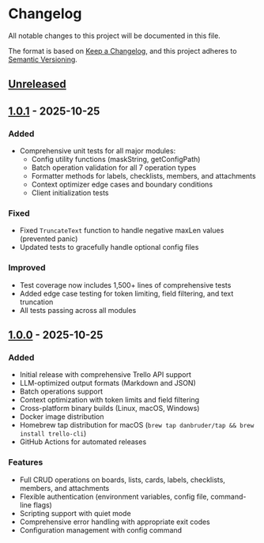 # Changelog

All notable changes to this project will be documented in this file.

The format is based on [Keep a Changelog](https://keepachangelog.com/en/1.0.0/),
and this project adheres to [Semantic Versioning](https://semver.org/spec/v2.0.0.html).

## [Unreleased]

## [1.0.1] - 2025-10-25

### Added
- Comprehensive unit tests for all major modules:
  - Config utility functions (maskString, getConfigPath)
  - Batch operation validation for all 7 operation types
  - Formatter methods for labels, checklists, members, and attachments
  - Context optimizer edge cases and boundary conditions
  - Client initialization tests

### Fixed
- Fixed `TruncateText` function to handle negative maxLen values (prevented panic)
- Updated tests to gracefully handle optional config files

### Improved
- Test coverage now includes 1,500+ lines of comprehensive tests
- Added edge case testing for token limiting, field filtering, and text truncation
- All tests passing across all modules
## [1.0.0] - 2025-10-25

### Added
- Initial release with comprehensive Trello API support
- LLM-optimized output formats (Markdown and JSON)
- Batch operations support
- Context optimization with token limits and field filtering
- Cross-platform binary builds (Linux, macOS, Windows)
- Docker image distribution
- Homebrew tap distribution for macOS (`brew tap danbruder/tap && brew install trello-cli`)
- GitHub Actions for automated releases

### Features
- Full CRUD operations on boards, lists, cards, labels, checklists, members, and attachments
- Flexible authentication (environment variables, config file, command-line flags)
- Scripting support with quiet mode
- Comprehensive error handling with appropriate exit codes
- Configuration management with config command

[Unreleased]: https://github.com/danbruder/trello-cli/compare/v1.0.1...HEAD
[1.0.1]: https://github.com/danbruder/trello-cli/compare/v1.0.0...v1.0.1
[1.0.0]: https://github.com/danbruder/trello-cli/releases/tag/v1.0.0
